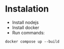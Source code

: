 ﻿# Instalation
 - Install nodejs
 - Install docker
 - Run commands:

```
docker compose up --build
```
